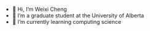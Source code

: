 - 👋 Hi, I’m Weixi Cheng
- 💞️ I’m a graduate student at the University of Alberta
- 🌱 I’m currently learning computing science


<!---
XXX3CCC/XXX3CCC is a ✨ special ✨ repository because its `README.md` (this file) appears on your GitHub profile.
You can click the Preview link to take a look at your changes.
--->
